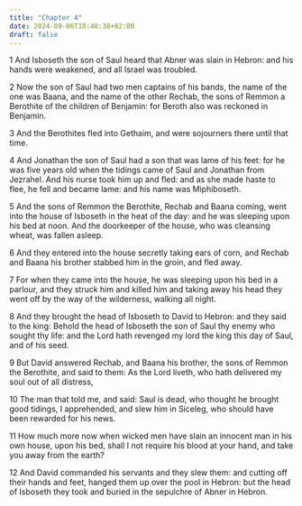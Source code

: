 ```yaml
---
title: "Chapter 4"
date: 2024-09-06T18:40:38+02:00
draft: false
---
```




1 And Isboseth the son of Saul heard that Abner was slain in Hebron: and his hands were weakened, and all Israel was troubled.

2 Now the son of Saul had two men captains of his bands, the name of the one was Baana, and the name of the other Rechab, the sons of Remmon a Berothite of the children of Benjamin: for Beroth also was reckoned in Benjamin.

3 And the Berothites fled into Gethaim, and were sojourners there until that time.

4 And Jonathan the son of Saul had a son that was lame of his feet: for he was five years old when the tidings came of Saul and Jonathan from Jezrahel. And his nurse took him up and fled: and as she made haste to flee, he fell and became lame: and his name was Miphiboseth.

5 And the sons of Remmon the Berothite, Rechab and Baana coming, went into the house of Isboseth in the heat of the day: and he was sleeping upon his bed at noon. And the doorkeeper of the house, who was cleansing wheat, was fallen asleep.

6 And they entered into the house secretly taking ears of corn, and Rechab and Baana his brother stabbed him in the groin, and fled away.

7 For when they came into the house, he was sleeping upon his bed in a parlour, and they struck him and killed him and taking away his head they went off by the way of the wilderness, walking all night.

8 And they brought the head of Isboseth to David to Hebron: and they said to the king: Behold the head of Isboseth the son of Saul thy enemy who sought thy life: and the Lord hath revenged my lord the king this day of Saul, and of his seed.

9 But David answered Rechab, and Baana his brother, the sons of Remmon the Berothite, and said to them: As the Lord liveth, who hath delivered my soul out of all distress,

10 The man that told me, and said: Saul is dead, who thought he brought good tidings, I apprehended, and slew him in Siceleg, who should have been rewarded for his news.

11 How much more now when wicked men have slain an innocent man in his own house, upon his bed, shall I not require his blood at your hand, and take you away from the earth?

12 And David commanded his servants and they slew them: and cutting off their hands and feet, hanged them up over the pool in Hebron: but the head of Isboseth they took and buried in the sepulchre of Abner in Hebron.

